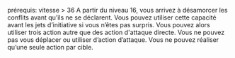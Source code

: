 prérequis: vitesse > 36
A partir du niveau 16, vous arrivez à désamorcer les conflits avant qu’ils ne se déclarent. Vous pouvez utiliser cette capacité avant les jets d’initiative si vous n’êtes pas surpris. Vous pouvez alors utiliser trois action autre que des action d'attaque directe. Vous ne pouvez pas vous déplacer ou utiliser d’action d’attaque. Vous ne pouvez réaliser qu’une seule action par cible.
